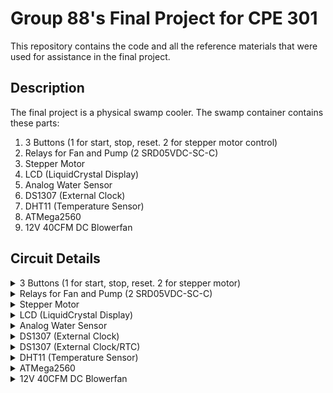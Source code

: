 # Group 88's Final Project for CPE 301

This repository contains the code and all the reference materials that were used for assistance in the final project.

## Description

The final project is a physical swamp cooler. The swamp container contains these parts:

1. 3 Buttons (1 for start, stop, reset. 2 for stepper motor control)
2. Relays for Fan and Pump (2 SRD05VDC-SC-C)
3. Stepper Motor
4. LCD (LiquidCrystal Display)
5. Analog Water Sensor
6. DS1307 (External Clock)
7. DHT11 (Temperature Sensor)
8. ATMega2560
9. 12V 40CFM DC Blowerfan

## Circuit Details

<details>
<summary>3 Buttons (1 for start, stop, reset. 2 for stepper motor)</summary>
<br>
One button is used to control the entire circuit. It can start, stop, and reset.

![image of circuit](extras/circuitPhotos/wiring_IO.JPG)

The bottom button is used to control all of the states that it can (DISABLED, IDLE). The upper two buttons are stepper motor controls to turn either clockwise or counterclockwise.

</details>

<details>
<summary>Relays for Fan and Pump (2 SRD05VDC-SC-C)</summary>
<br>
We used relays to help simplify the control of fans and pumps. They are the red rectangles.

![image of circuit](extras/circuitPhotos/wiring_control.JPG)

</details>

<details>
<summary>Stepper Motor</summary>
<br>
Stepper motor is used to adjust vent. It is to the left of the picture.

![image of circuit](extras/circuitPhotos/wiring_control.JPG)

</details>

<details>
<summary>LCD (LiquidCrystal Display)</summary>
<br>
LCD is used to help display useful information. It is the big display.

![image of circuit](extras/circuitPhotos/wiring_IO.JPG)

</details>

<details>
<summary>Analog Water Sensor</summary>
<br>
It is used to measure how much water is inside the swamp cooler. It is on the bottom of the picture.

![image of circuit](extras/buildPhotos/2_stepper_and_watersensor.JPG)

</details>

<details>
<summary>DS1307 (External Clock)</summary>
<br>
It is used to print accurate timestamps. It is in the middle of the white breadboard.

![image of circuit](extras/circuitPhotos/wiring_logic.JPG)

</details>

<details>
<summary>DS1307 (External Clock/RTC)</summary>
<br>
It is used to print accurate timestamps. It is in the middle of the white breadboard.

![image of circuit](extras/circuitPhotos/wiring_logic.JPG)

</details>

<details>
<summary>DHT11 (Temperature Sensor)</summary>
<br>
It is used to measure temperature and humidity. It is above the RTC.

![image of circuit](extras/circuitPhotos/wiring_logic.JPG)

</details>

<details>
<summary>ATMega2560</summary>
<br>
It is used to control the whole circuit. It is underneath the breadboard.

![image of circuit](extras/circuitPhotos/wiring_logic.JPG)

</details>

<details>
<summary>12V 40CFM DC Blowerfan</summary>
<br>
It is used to take in heat and dump it outside. It is the black thing with a rectangular shape.

![image of circuit](extras/buildPhotos/1_fanexhaust.jpg)

</details>